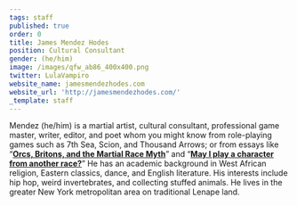```yaml
---
tags: staff
published: true
order: 0
title: James Mendez Hodes
position: Cultural Consultant
gender: (he/him)
image: /images/qfw_ab86_400x400.png
twitter: LulaVampiro
website_name: jamesmendezhodes.com
website_url: 'http://jamesmendezhodes.com/'
_template: staff
---
```


Mendez (he/him) is a martial artist, cultural consultant, professional game master, writer, editor, and poet whom you might know from role-playing games such as 7th Sea, Scion, and Thousand Arrows; or from essays like “[**Orcs, Britons, and the Martial Race Myth**](https://jamesmendezhodes.com/blog/2019/1/13/orcs-britons-and-the-martial-race-myth-part-i-a-species-built-for-racial-terror)” and “[**May I play a character from another race?**](https://jamesmendezhodes.com/blog/2019/2/14/may-i-play-a-character-from-another-race)” He has an academic background in West African religion, Eastern classics, dance, and English literature. His interests include hip hop, weird invertebrates, and collecting stuffed animals. He lives in the greater New York metropolitan area on traditional Lenape land.
